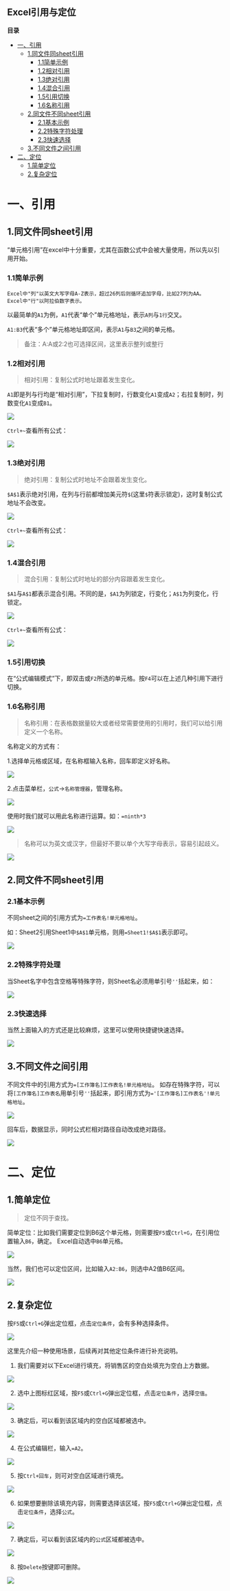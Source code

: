 Excel引用与定位
--------------

**目录**

- [一、引用](#一引用)
    - [1.同文件同sheet引用](#1同文件同sheet引用)
        - [1.1简单示例](#11简单示例)
        - [1.2相对引用](#12相对引用)
        - [1.3绝对引用](#13绝对引用)
        - [1.4混合引用](#14混合引用)
        - [1.5引用切换](#15引用切换)
        - [1.6名称引用](#16名称引用)
    - [2.同文件不同sheet引用](#2同文件不同sheet引用)
        - [2.1基本示例](#21基本示例)
        - [2.2特殊字符处理](#22特殊字符处理)
        - [2.3快速选择](#23快速选择)
    - [3.不同文件之间引用](#3不同文件之间引用)
- [二、定位](#二定位)
    - [1.简单定位](#1简单定位)
    - [2.复杂定位](#2复杂定位)
    
# 一、引用

## 1.同文件同sheet引用

“单元格引用”在excel中十分重要，尤其在函数公式中会被大量使用，所以先以引用开始。
    
### 1.1简单示例

    Excel中"列"以英文大写字母A-Z表示，超过26列后则循环追加字母，比如27列为AA。
    Excel中"行"以阿拉伯数字表示。

以最简单的`A1`为例，`A1`代表“单个”单元格地址，表示`A列`与`1行`交叉。

`A1:B3`代表“多个”单元格地址即区间，表示`A1`与`B3`之间的单元格。

> 备注：A:A或2:2也可选择区间，这里表示整列或整行

### 1.2相对引用

> 相对引用：复制公式时地址跟着发生变化。

`A1`即是列与行均是“相对引用”，下拉复制时，行数变化`A1`变成`A2`；右拉复制时，列数变化`A1`变成`B1`。

![](img/相对引用1.png)

`Ctrl+~`查看所有公式：

![](img/相对引用2.png)

### 1.3绝对引用

> 绝对引用：复制公式时地址不会跟着发生变化。

`$A$1`表示绝对引用，在列与行前都增加美元符`$`(这里`$`符表示锁定)，这时复制公式地址不会改变。

![](img/绝对引用1.png)

`Ctrl+~`查看所有公式：

![](img/绝对引用2.png)

### 1.4混合引用

> 混合引用：复制公式时地址的部分内容跟着发生变化。

`$A1`与`A$1`都表示混合引用。不同的是，`$A1`为列锁定，行变化；`A$1`为列变化，行锁定。

![](img/混合引用1.png)

`Ctrl+~`查看所有公式：

![](img/混合引用2.png)

### 1.5引用切换

在“公式编辑模式”下，即双击或`F2`所选的单元格。按`F4`可以在上述几种引用下进行切换。

### 1.6名称引用

> 名称引用：在表格数据量较大或者经常需要使用的引用时，我们可以给引用定义一个名称。

名称定义的方式有：

1.选择单元格或区域，在名称框输入名称，回车即定义好名称。

![](img/定义名称1.png)

2.点击菜单栏，`公式`→`名称管理器`，管理名称。

![](img/定义名称2.png)

使用时我们就可以用此名称进行运算。如：`=ninth*3`

![](img/定义名称3.png)

> 名称可以为英文或汉字，但最好不要以单个大写字母表示，容易引起歧义。

![](img/名称规则.png)

## 2.同文件不同sheet引用

### 2.1基本示例

不同sheet之间的引用方式为`=工作表名!单元格地址`。

如：Sheet2引用Sheet1中`$A$1`单元格，则用`=Sheet1!$A$1`表示即可。

![](img/不同Sheet引用1.png)

### 2.2特殊字符处理

当Sheet名字中包含空格等特殊字符，则Sheet名必须用单引号`''`括起来，如：

![](img/不同Sheet引用2.png)

### 2.3快速选择

当然上面输入的方式还是比较麻烦，这里可以使用快捷键快速选择。

![](img/Sheet快速选择.gif)

## 3.不同文件之间引用

不同文件中的引用方式为`=[工作簿名]工作表名!单元格地址`。
如存在特殊字符，可以将`[工作簿名]工作表名`用单引号`''`括起来，即引用方式为`='[工作簿名]工作表名'!单元格地址`。

![](img/不同文件引用1.png)

回车后，数据显示，同时公式栏相对路径自动改成绝对路径。

![](img/不同文件引用2.png)

# 二、定位

## 1.简单定位

> 定位不同于查找。

简单定位：比如我们需要定位到B6这个单元格，则需要按`F5`或`Ctrl+G`，在引用位置输入`B6`，确定。
Excel自动选中`B6`单元格。

![](img/简单定位1.png)

当然，我们也可以定位区间，比如输入`A2:B6`，则选中A2值B6区间。

![](img/简单定位2.png)

## 2.复杂定位

按`F5`或`Ctrl+G`弹出定位框，点击`定位条件`，会有多种选择条件。

![](img/复杂定位1.png)

这里先介绍一种使用场景，后续再对其他定位条件进行补充说明。

1. 我们需要对以下Excel进行填充，将销售区的空白处填充为空白上方数据。

![](img/复杂定位3.png)

2. 选中上图标红区域，按`F5`或`Ctrl+G`弹出定位框，点击`定位条件`，选择`空值`。

![](img/复杂定位4.png)

3. 确定后，可以看到该区域内的空白区域都被选中。

![](img/复杂定位5.png)

4. 在公式编辑栏，输入`=A2`。

![](img/复杂定位6.png)

5. 按`Ctrl+回车`，则可对空白区域进行填充。

![](img/复杂定位7.png)

6. 如果想要删除该填充内容，则需要选择该区域，按`F5`或`Ctrl+G`弹出定位框，点击`定位条件`，选择`公式`。

![](img/复杂定位8.png)

7. 确定后，可以看到该区域内的`公式`区域都被选中。

![](img/复杂定位9.png)

8. 按`Delete`按键即可删除。

![](img/复杂定位10.png)
